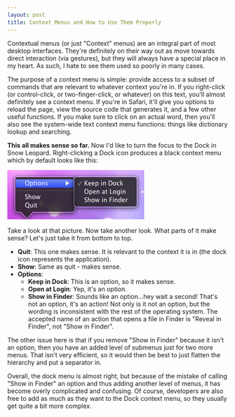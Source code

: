 ```yaml
--- 
layout: post
title: Context Menus and How to Use Them Properly
---
```


Contextual menus (or just "Context" menus) are an integral part of most desktop interfaces. They're definitely on their way out as move towards direct interaction (via gestures), but they will always have a special place in my heart. As such, I hate to see them used so poorly in many cases.  

The purpose of a context menu is simple:  provide access to a subset of commands that are relevant to whatever context you're in. If you right-click (or control-click, or two-finger-click, or whatever) on this text, you'll almost definitely see a context menu. If you're in Safari, it'll give you options to reload the page, view the source code that generates it, and a few other useful functions. If you make sure to click on an actual word, then you'll also see the system-wide text context menu functions:  things like dictionary lookup and searching.  

**This all makes sense so far.** Now I'd like to turn the focus to the Dock in Snow Leopard. Right-clicking a Dock icon produces a black context menu which by default looks like this:  

![The context menu of an icon in the Snow Leopard Dock, with the options submenu opened.](/images/posts/2011-02-09-context-menus/dock-context-menu.png)

Take a look at that picture. Now take another look. What parts of it make sense? Let's just take it from bottom to top.

- **Quit**:  This one makes sense. It is relevant to the context it is in (the dock icon represents the application).
- **Show**:  Same as quit - makes sense.
- **Options**:
    - **Keep in Dock**:  This is an option, so it makes sense.
    - **Open at Login**:  Yep, it's an option.
    - **Show in Finder**:  Sounds like an option...hey wait a second! That's not an option, it's an action! Not only is it not an option, but the wording is inconsistent with the rest of the operating system. The accepted name of an action that opens a file in Finder is "Reveal in Finder", not "Show in Finder".

The other issue here is that if you remove "Show in Finder" because it isn't an option, then you have an added level of submenus just for two more menus. That isn't very efficient, so it would then be best to just flatten the hierarchy and put a separator in.  

Overall, the dock menu is almost right, but because of the mistake of calling "Show in Finder" an option and thus adding another level of menus, it has become overly complicated and confusing. Of course, developers are also free to add as much as they want to the Dock context menu, so they usually get quite a bit more complex.  